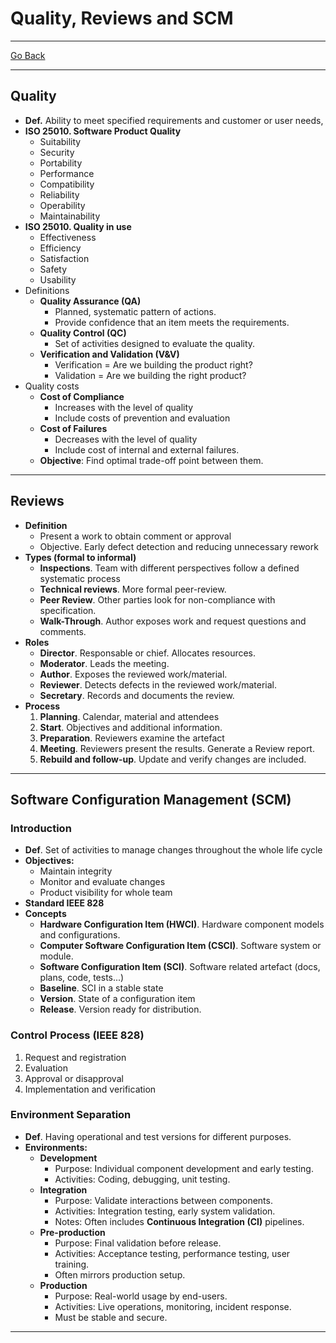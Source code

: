 # Quality, Reviews and SCM
---
[Go Back](../README.md)

---
## Quality
- **Def.** Ability to meet specified requirements and customer or user needs,
- **ISO 25010. Software Product Quality**
	- Suitability
	- Security
	- Portability
	- Performance
	- Compatibility
	- Reliability
	- Operability
	- Maintainability
- **ISO 25010. Quality in use**
	- Effectiveness
	- Efficiency
	- Satisfaction
	- Safety
	- Usability
- Definitions
	- **Quality Assurance (QA)**
		- Planned, systematic pattern of actions.
		- Provide confidence that an item meets the requirements.
	- **Quality Control (QC)**
		- Set of activities designed to evaluate the quality.
	- **Verification and Validation (V&V)**
		- Verification = Are we building the product right?
		- Validation = Are we building the right product?
- Quality costs
	- **Cost of Compliance**
		- Increases with the level of quality
		- Include costs of prevention and evaluation
	- **Cost of Failures**
		- Decreases with the level of quality
		- Include cost of internal and external failures.
	- **Objective**: Find optimal trade-off point between them.
---
## Reviews
- **Definition**
	- Present a work to obtain comment or approval
	- Objective. Early defect detection and reducing unnecessary rework
- **Types (formal to informal)**
	- **Inspections**. Team with different perspectives follow a defined systematic process
	- **Technical reviews**. More formal peer-review.
	- **Peer Review**. Other parties look for non-compliance with specification.
	- **Walk-Through**. Author exposes work and request questions and comments.
- **Roles**
	- **Director**. Responsable or chief. Allocates resources.
	- **Moderator**. Leads the meeting.
	- **Author**. Exposes the reviewed work/material.
	- **Reviewer**. Detects defects in the reviewed work/material.
	- **Secretary**. Records and documents the review.
- **Process**
	1. **Planning**. Calendar, material and attendees
	2. **Start**. Objectives and additional information.
	3. **Preparation**. Reviewers examine the artefact
	4. **Meeting**. Reviewers present the results. Generate a Review report.
	5. **Rebuild and follow-up**. Update and verify changes are included.
---
## Software Configuration Management (SCM)
### Introduction
- **Def**. Set of activities to manage changes throughout the whole life cycle
- **Objectives:**
	- Maintain integrity
	- Monitor and evaluate changes
	- Product visibility for whole team
- **Standard IEEE 828**
- **Concepts**
	- **Hardware Configuration Item (HWCI)**. Hardware component models and configurations.
	- **Computer Software Configuration Item (CSCI)**. Software system or module.
	- **Software Configuration Item (SCI)**. Software related artefact (docs, plans, code, tests...)
	- **Baseline**. SCI in a stable state
	- **Version**. State of a configuration item
	- **Release**. Version ready for distribution.
### Control Process (IEEE 828)
1. Request and registration
2. Evaluation
3. Approval or disapproval
4. Implementation and verification
### Environment Separation
- **Def**. Having operational and test versions for different purposes.
- **Environments:**
	- **Development**
	    - Purpose: Individual component development and early testing.
	    - Activities: Coding, debugging, unit testing.
	- **Integration**
	    - Purpose: Validate interactions between components.
	    - Activities: Integration testing, early system validation.
	    - Notes: Often includes **Continuous Integration (CI)** pipelines.
	- **Pre-production**
	    - Purpose: Final validation before release.
	    - Activities: Acceptance testing, performance testing, user training.
	    - Often mirrors production setup.
	- **Production**
	    - Purpose: Real-world usage by end-users.
	    - Activities: Live operations, monitoring, incident response.
	    - Must be stable and secure.
---